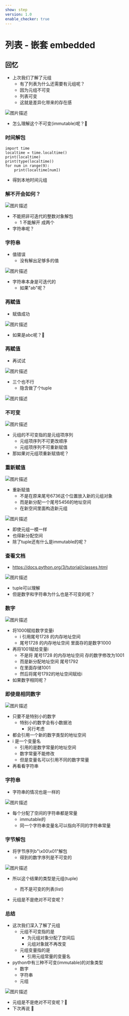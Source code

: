 ```yaml
---
show: step
version: 1.0
enable_checker: true
---
```


# 列表 - 嵌套 embedded

## 回忆

- 上次我们了解了元组
	- 有了列表为什么还需要有元组呢？
	- 因为元组不可变
	- 列表可变
	- 这就是差异化带来的存在感

![图片描述](https://doc.shiyanlou.com/courses/uid1190679-20221130-1669778656182)

- 怎么理解这个不可变(immutable)呢？🤔

### 时间解包

```
import time
localtime = time.localtime()
print(localtime)
print(type(localtime))
for num in range(9):
    print(localtime[num])
```

- 得到本地时间元组

### 解不开会如何？

![图片描述](https://doc.shiyanlou.com/courses/3584/labs/192304/uid1190679-20241108-1731074156453) 

- 不能把非可迭代的整数对象解包
	- 1 不能解开 成两个
- 字符串呢？

### 字符串

- 值错误
	- 没有解出足够多的值

![图片描述](https://doc.shiyanlou.com/courses/3584/labs/192304/uid1190679-20241108-1731074230313) 

- 字符串本身是可迭代的
	- 如果"ab"呢？

### 再赋值

- 赋值成功

![图片描述](https://doc.shiyanlou.com/courses/uid1190679-20241108-1731074317904)

- 如果是abc呢？🤔

### 再赋值

- 再试试

![图片描述](https://doc.shiyanlou.com/courses/3584/labs/192304/uid1190679-20241108-1731074401674) 

- 三个也不行
	- 隐含做了个tuple

![图片描述](https://doc.shiyanlou.com/courses/3584/labs/192304/uid1190679-20241108-1731074418485) 



### 不可变

![图片描述](https://doc.shiyanlou.com/courses/uid1190679-20221130-1669779027060)

- 元组的不可变指的是元组项序列
	- 元组项序列不可更改顺序
	- 元组项序列不可重新赋值
- 那如果对元组项重新赋值呢？

### 重新赋值

![图片描述](https://doc.shiyanlou.com/courses/uid1190679-20221130-1669779166304)

- 重新赋值
	- 不是在原来尾号6736这个位置放入新的元组对象
	- 而是新分配一个尾号5456的地址空间
	- 在新空间里面构造新元组

![图片描述](https://doc.shiyanlou.com/courses/uid1190679-20221130-1669779361503)

- 即使元组一模一样
- 也得新分配空间
- 除了tuple还有什么是immutable的呢？

### 查看文档

- https://docs.python.org/3/tutorial/classes.html

![图片描述](https://doc.shiyanlou.com/courses/uid1190679-20221130-1669780107347)

- tuple可以理解
- 但是数字和字符串为什么也是不可变的呢？

### 数字

![图片描述](https://doc.shiyanlou.com/courses/uid1190679-20221130-1669780208295)

- 将1000赋给数字变量i
	- i 引用尾号1728 的内存地址空间
	- 尾号1728 的内存地址空间 里面存的是数字1000
- 再将1001赋给变量i
	- 不是将 尾号1728 的内存地址空间 存的数字修改为1001
	- 而是新分配地址空间 尾号1792 
	- 在里面存储1001
	- 然后将尾号1792的地址空间赋给i
- 如果数字相同呢？

### 即使是相同数字

![图片描述](https://doc.shiyanlou.com/courses/uid1190679-20221130-1669780433024)

- 只要不是特别小的数字
	- 特别小的数字会有小数据池
		- 另行考虑
- 都会引用一个新的数字类型的地址空间
- i 是一个变量名
	- 引用的是数字常量的地址空间
	- 数字常量不能修改
	- 但是变量名可以引用不同的数字常量
- 再看看字符串

### 字符串

- 字符串的情况也是一样的

![图片描述](https://doc.shiyanlou.com/courses/uid1190679-20221130-1669794253705)

- 每个分配了空间的字符串都是常量
	- immutable的
	- 同一个字符串变量名可以指向不同的字符串常量

### 字节解包

- 将字节序列b"\x00\x01"解包
	- 得到的数字序列是不可变的

![图片描述](https://doc.shiyanlou.com/courses/uid1190679-20221130-1669805290738)

- 所以这个结果的类型是元组(tuple)
	- 而不是可变的列表(list)


- 元组是不是绝对不可变呢？

### 总结

- 这次我们深入了解了元组
	- 元组不可变指的是
		- 为元组对象分配了空间后
		- 元组对象就不再改变
	- 元组变量指的是
		- 引用元组常量的变量名
- python中有三种不可变(immutable)的对象类型
	- 数字
	- 字符串
	- 元组

![图片描述](https://doc.shiyanlou.com/courses/uid1190679-20220730-1659143429385)

- 元组是不是绝对不可变呢？🤔
- 下次再说 👋


